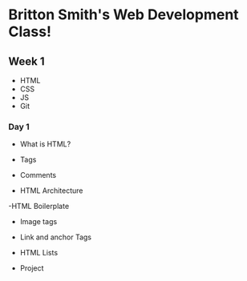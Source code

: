 # Britton Smith's Web Development Class!

## Week 1

- HTML
- CSS
- JS
- Git

### Day 1

- What is HTML?

- Tags

- Comments

- HTML Architecture

-HTML Boilerplate

- Image tags

- Link and anchor Tags

- HTML Lists

- Project
